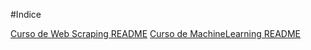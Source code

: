 #Indice

[Curso de Web Scraping README](WebScraping//README.md)
[Curso de MachineLearning README](MachineLearning//README.md)
